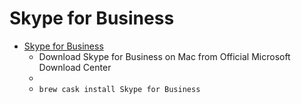 # Skype for Business
- [Skype for Business](https://www.microsoft.com/download/details.aspx?id=54108)
  -  Download Skype for Business on Mac from Official Microsoft Download Center
  - 
  - `brew cask install Skype for Business`
